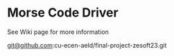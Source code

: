 # Morse Code Driver
See Wiki page for more information

git@github.com:cu-ecen-aeld/final-project-zesoft23.git
